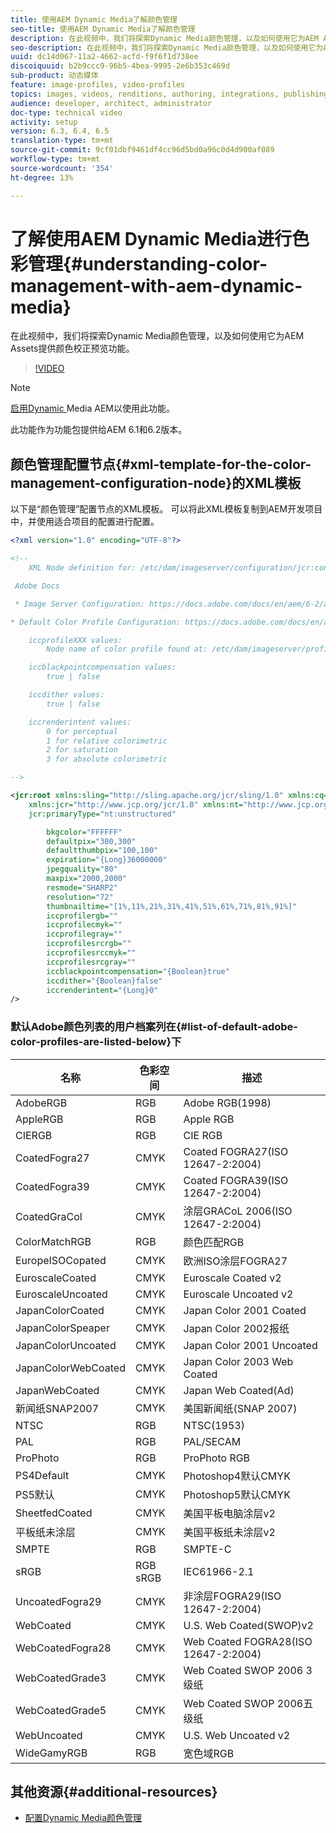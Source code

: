 ```yaml
---
title: 使用AEM Dynamic Media了解颜色管理
seo-title: 使用AEM Dynamic Media了解颜色管理
description: 在此视频中，我们将探索Dynamic Media颜色管理，以及如何使用它为AEM Assets提供颜色校正预览功能。
seo-description: 在此视频中，我们将探索Dynamic Media颜色管理，以及如何使用它为AEM Assets提供颜色校正预览功能。
uuid: dc14d067-11a2-4662-acfd-f9f6f1d738ee
discoiquuid: b2b9ccc9-96b5-4bea-9995-2e6b353c469d
sub-product: 动态媒体
feature: image-profiles, video-profiles
topics: images, videos, renditions, authoring, integrations, publishing, metadata
audience: developer, architect, administrator
doc-type: technical video
activity: setup
version: 6.3, 6.4, 6.5
translation-type: tm+mt
source-git-commit: 9cf01dbf9461df4cc96d5bd0a96c0d4d900af089
workflow-type: tm+mt
source-wordcount: '354'
ht-degree: 13%

---
```



# 了解使用AEM Dynamic Media进行色彩管理{#understanding-color-management-with-aem-dynamic-media}

在此视频中，我们将探索Dynamic Media颜色管理，以及如何使用它为AEM Assets提供颜色校正预览功能。

>[!VIDEO](https://video.tv.adobe.com/v/16792/?quality=9&learn=on)

>[!NOTE]
>
>[启用Dynamic ](https://docs.adobe.com/docs/en/aem/6-0/administer/integration/dynamic-media/enabling-dynamic-media.html) Media AEM以使用此功能。

此功能作为功能包提供给AEM 6.1和6.2版本。

## 颜色管理配置节点{#xml-template-for-the-color-management-configuration-node}的XML模板

以下是“颜色管理”配置节点的XML模板。 可以将此XML模板复制到AEM开发项目中，并使用适合项目的配置进行配置。

```xml
<?xml version="1.0" encoding="UTF-8"?>

<!--
    XML Node definition for: /etc/dam/imageserver/configuration/jcr:content/settings

 Adobe Docs

 * Image Server Configuration: https://docs.adobe.com/docs/en/aem/6-2/administer/content/dynamic-media/config-dynamic.html#Configuring%20Dynamic%20Media%20Image%20Settings

* Default Color Profile Configuration: https://docs.adobe.com/docs/en/aem/6-1/administer/content/dynamic-media/config-dynamic.html#Configuring%20the%20default%20color%20profiles

    iccprofileXXX values:
        Node name of color profile found at: /etc/dam/imageserver/profiles

    iccblackpointcompensation values:
        true | false

    iccdither values:
        true | false

    iccrenderintent values:
        0 for perceptual
        1 for relative colorimetric
        2 for saturation
        3 for absolute colorimetric

-->

<jcr:root xmlns:sling="http://sling.apache.org/jcr/sling/1.0" xmlns:cq="http://www.day.com/jcr/cq/1.0"
    xmlns:jcr="http://www.jcp.org/jcr/1.0" xmlns:nt="http://www.jcp.org/jcr/nt/1.0"
    jcr:primaryType="nt:unstructured"

        bkgcolor="FFFFFF"
        defaultpix="300,300"
        defaultthumbpix="100,100"
        expiration="{Long}36000000"
        jpegquality="80"
        maxpix="2000,2000"
        resmode="SHARP2"
        resolution="72"
        thumbnailtime="[1%,11%,21%,31%,41%,51%,61%,71%,81%,91%]"
        iccprofilergb=""
        iccprofilecmyk=""
        iccprofilegray=""
        iccprofilesrcrgb=""
        iccprofilesrccmyk=""
        iccprofilesrcgray=""
        iccblackpointcompensation="{Boolean}true"
        iccdither="{Boolean}false"
        iccrenderintent="{Long}0"
/>
```

### 默认Adobe颜色列表的用户档案列在{#list-of-default-adobe-color-profiles-are-listed-below}下

| 名称 | 色彩空间 | 描述 |
| ------------------- | ---------- | ------------------------------------- |
| AdobeRGB | RGB | Adobe RGB(1998) |
| AppleRGB | RGB | Apple RGB |
| CIERGB | RGB | CIE RGB |
| CoatedFogra27 | CMYK | Coated FOGRA27(ISO 12647-2:2004) |
| CoatedFogra39 | CMYK | Coated FOGRA39(ISO 12647-2:2004) |
| CoatedGraCol | CMYK | 涂层GRACoL 2006(ISO 12647-2:2004) |
| ColorMatchRGB | RGB | 颜色匹配RGB |
| EuropeISOCopated | CMYK | 欧洲ISO涂层FOGRA27 |
| EuroscaleCoated | CMYK | Euroscale Coated v2 |
| EuroscaleUncoated | CMYK | Euroscale Uncoated v2 |
| JapanColorCoated | CMYK | Japan Color 2001 Coated |
| JapanColorSpeaper | CMYK | Japan Color 2002报纸 |
| JapanColorUncoated | CMYK | Japan Color 2001 Uncoated |
| JapanColorWebCoated | CMYK | Japan Color 2003 Web Coated |
| JapanWebCoated | CMYK | Japan Web Coated(Ad) |
| 新闻纸SNAP2007 | CMYK | 美国新闻纸(SNAP 2007) |
| NTSC | RGB | NTSC(1953) |
| PAL | RGB | PAL/SECAM |
| ProPhoto | RGB | ProPhoto RGB |
| PS4Default | CMYK | Photoshop4默认CMYK |
| PS5默认 | CMYK | Photoshop5默认CMYK |
| SheetfedCoated | CMYK | 美国平板电脑涂层v2 |
| 平板纸未涂层 | CMYK | 美国平板纸未涂层v2 |
| SMPTE | RGB | SMPTE-C |
| sRGB | RGB sRGB | IEC61966-2.1 |
| UncoatedFogra29 | CMYK | 非涂层FOGRA29(ISO 12647-2:2004) |
| WebCoated | CMYK | U.S. Web Coated(SWOP)v2 |
| WebCoatedFogra28 | CMYK | Web Coated FOGRA28(ISO 12647-2:2004) |
| WebCoatedGrade3 | CMYK | Web Coated SWOP 2006 3级纸 |
| WebCoatedGrade5 | CMYK | Web Coated SWOP 2006五级纸 |
| WebUncoated | CMYK | U.S. Web Uncoated v2 |
| WideGamyRGB | RGB | 宽色域RGB |

## 其他资源{#additional-resources}

* [配置Dynamic Media颜色管理](https://helpx.adobe.com/experience-manager/6-5/assets/using/config-dynamic.html#ConfiguringDynamicMediaColorManagement)
